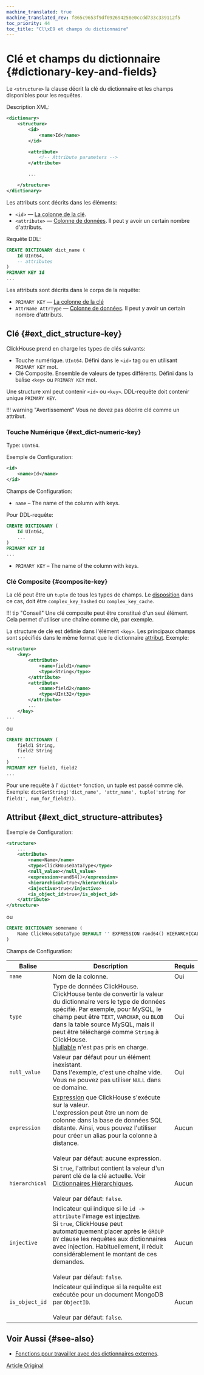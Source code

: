 ```yaml
---
machine_translated: true
machine_translated_rev: f865c9653f9df092694258e0ccdd733c339112f5
toc_priority: 44
toc_title: "Cl\xE9 et champs du dictionnaire"
---
```


# Clé et champs du dictionnaire {#dictionary-key-and-fields}

Le `<structure>` la clause décrit la clé du dictionnaire et les champs disponibles pour les requêtes.

Description XML:

``` xml
<dictionary>
    <structure>
        <id>
            <name>Id</name>
        </id>

        <attribute>
            <!-- Attribute parameters -->
        </attribute>

        ...

    </structure>
</dictionary>
```

Les attributs sont décrits dans les éléments:

-   `<id>` — [La colonne de la clé](external_dicts_dict_structure.md#ext_dict_structure-key).
-   `<attribute>` — [Colonne de données](external_dicts_dict_structure.md#ext_dict_structure-attributes). Il peut y avoir un certain nombre d'attributs.

Requête DDL:

``` sql
CREATE DICTIONARY dict_name (
    Id UInt64,
    -- attributes
)
PRIMARY KEY Id
...
```

Les attributs sont décrits dans le corps de la requête:

-   `PRIMARY KEY` — [La colonne de la clé](external_dicts_dict_structure.md#ext_dict_structure-key)
-   `AttrName AttrType` — [Colonne de données](external_dicts_dict_structure.md#ext_dict_structure-attributes). Il peut y avoir un certain nombre d'attributs.

## Clé {#ext_dict_structure-key}

ClickHouse prend en charge les types de clés suivants:

-   Touche numérique. `UInt64`. Défini dans le `<id>` tag ou en utilisant `PRIMARY KEY` mot.
-   Clé Composite. Ensemble de valeurs de types différents. Défini dans la balise `<key>` ou `PRIMARY KEY` mot.

Une structure xml peut contenir `<id>` ou `<key>`. DDL-requête doit contenir unique `PRIMARY KEY`.

!!! warning "Avertissement"
    Vous ne devez pas décrire clé comme un attribut.

### Touche Numérique {#ext_dict-numeric-key}

Type: `UInt64`.

Exemple de Configuration:

``` xml
<id>
    <name>Id</name>
</id>
```

Champs de Configuration:

-   `name` – The name of the column with keys.

Pour DDL-requête:

``` sql
CREATE DICTIONARY (
    Id UInt64,
    ...
)
PRIMARY KEY Id
...
```

-   `PRIMARY KEY` – The name of the column with keys.

### Clé Composite {#composite-key}

La clé peut être un `tuple` de tous les types de champs. Le [disposition](external_dicts_dict_layout.md) dans ce cas, doit être `complex_key_hashed` ou `complex_key_cache`.

!!! tip "Conseil"
    Une clé composite peut être constitué d'un seul élément. Cela permet d'utiliser une chaîne comme clé, par exemple.

La structure de clé est définie dans l'élément `<key>`. Les principaux champs sont spécifiés dans le même format que le dictionnaire [attribut](external_dicts_dict_structure.md). Exemple:

``` xml
<structure>
    <key>
        <attribute>
            <name>field1</name>
            <type>String</type>
        </attribute>
        <attribute>
            <name>field2</name>
            <type>UInt32</type>
        </attribute>
        ...
    </key>
...
```

ou

``` sql
CREATE DICTIONARY (
    field1 String,
    field2 String
    ...
)
PRIMARY KEY field1, field2
...
```

Pour une requête à l' `dictGet*` fonction, un tuple est passé comme clé. Exemple: `dictGetString('dict_name', 'attr_name', tuple('string for field1', num_for_field2))`.

## Attribut {#ext_dict_structure-attributes}

Exemple de Configuration:

``` xml
<structure>
    ...
    <attribute>
        <name>Name</name>
        <type>ClickHouseDataType</type>
        <null_value></null_value>
        <expression>rand64()</expression>
        <hierarchical>true</hierarchical>
        <injective>true</injective>
        <is_object_id>true</is_object_id>
    </attribute>
</structure>
```

ou

``` sql
CREATE DICTIONARY somename (
    Name ClickHouseDataType DEFAULT '' EXPRESSION rand64() HIERARCHICAL INJECTIVE IS_OBJECT_ID
)
```

Champs de Configuration:

| Balise                                               | Description                                                                                                                                                                                                                                                                                                                                                                      | Requis |
|------------------------------------------------------|----------------------------------------------------------------------------------------------------------------------------------------------------------------------------------------------------------------------------------------------------------------------------------------------------------------------------------------------------------------------------------|--------|
| `name`                                               | Nom de la colonne.                                                                                                                                                                                                                                                                                                                                                               | Oui    |
| `type`                                               | Type de données ClickHouse.<br/>ClickHouse tente de convertir la valeur du dictionnaire vers le type de données spécifié. Par exemple, pour MySQL, le champ peut être `TEXT`, `VARCHAR`, ou `BLOB` dans la table source MySQL, mais il peut être téléchargé comme `String` à ClickHouse.<br/>[Nullable](../../../sql_reference/data_types/nullable.md) n'est pas pris en charge. | Oui    |
| `null_value`                                         | Valeur par défaut pour un élément inexistant.<br/>Dans l'exemple, c'est une chaîne vide. Vous ne pouvez pas utiliser `NULL` dans ce domaine.                                                                                                                                                                                                                                     | Oui    |
| `expression`                                         | [Expression](../../syntax.md#syntax-expressions) que ClickHouse s'exécute sur la valeur.<br/>L'expression peut être un nom de colonne dans la base de données SQL distante. Ainsi, vous pouvez l'utiliser pour créer un alias pour la colonne à distance.<br/><br/>Valeur par défaut: aucune expression.                                                                         | Aucun  |
| <a name="hierarchical-dict-attr"></a> `hierarchical` | Si `true`, l'attribut contient la valeur d'un parent clé de la clé actuelle. Voir [Dictionnaires Hiérarchiques](external_dicts_dict_hierarchical.md).<br/><br/>Valeur par défaut: `false`.                                                                                                                                                                                       | Aucun  |
| `injective`                                          | Indicateur qui indique si le `id -> attribute` l'image est [injective](https://en.wikipedia.org/wiki/Injective_function).<br/>Si `true`, ClickHouse peut automatiquement placer après le `GROUP BY` clause les requêtes aux dictionnaires avec injection. Habituellement, il réduit considérablement le montant de ces demandes.<br/><br/>Valeur par défaut: `false`.            | Aucun  |
| `is_object_id`                                       | Indicateur qui indique si la requête est exécutée pour un document MongoDB par `ObjectID`.<br/><br/>Valeur par défaut: `false`.                                                                                                                                                                                                                                                  | Aucun  |

## Voir Aussi {#see-also}

-   [Fonctions pour travailler avec des dictionnaires externes](../../../sql_reference/functions/ext_dict_functions.md).

[Article Original](https://clickhouse.tech/docs/en/query_language/dicts/external_dicts_dict_structure/) <!--hide-->
